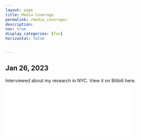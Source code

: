 ```yaml
---
layout: page
title: Media Coverage
permalink: /media_coverage/
description: 
nav: true
display_categories: [fun]
horizontal: false


---
```


<h2>Jan 26, 2023</h2>

Interviewed about my research in NYC. View it on Bilibili here.

<div class="profile float-{% if page.profile.align == 'left' %}left{% else %}right{% endif %}">
   <iframe height="auto" width="400" margin-left="auto" src="//player.bilibili.com/player.html?aid=778384309&bvid=BV1ey4y197BZ&cid=980802842&page=1" title="鼓浪屿音乐厅天天演" frameborder="0" allow="accelerometer; autoplay; clipboard-write; encrypted-media; gyroscope; picture-in-picture; web-share" allowfullscreen></iframe>

   <div class="address">
      <br><br>&nbsp;
   </div>
</div>